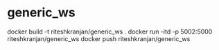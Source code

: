 # generic_ws
docker build -t riteshkranjan/generic_ws .
docker run -itd -p 5002:5000 riteshkranjan/generic_ws
docker push riteshkranjan/generic_ws
